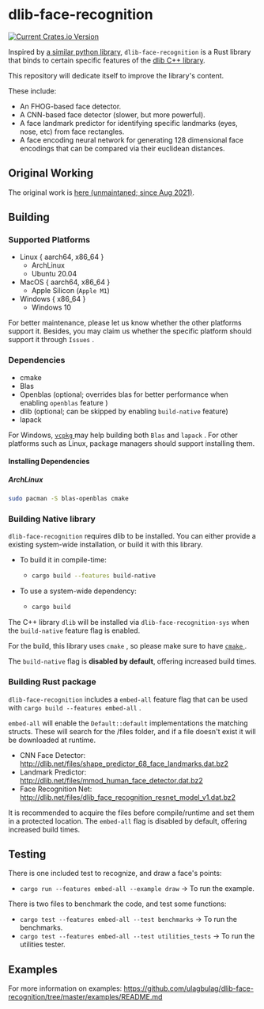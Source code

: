 # dlib-face-recognition

[![Current Crates.io Version](https://img.shields.io/crates/v/dlib-face-recognition.svg)](https://crates.io/crates/dlib-face-recognition)

Inspired by [a similar python library](https://github.com/ageitgey/face_recognition), 
`dlib-face-recognition` is a Rust library that binds to certain specific features of the [dlib C++ library](https://github.com/davisking/dlib).

This repository will dedicate itself to improve the library's content.

These include:

* An FHOG-based face detector.
* A CNN-based face detector (slower, but more powerful).
* A face landmark predictor for identifying specific landmarks (eyes, nose, etc) from face rectangles.
* A face encoding neural network for generating 128 dimensional face encodings that can be compared via their euclidean distances.

## Original Working

The original work is [here (unmaintaned; since Aug 2021)](https://github.com/expenses/face_recognition).

## Building

### Supported Platforms

* Linux { aarch64, x86_64 }
    - ArchLinux
    - Ubuntu 20.04
* MacOS { aarch64, x86_64 }
    - Apple Silicon (`Apple M1`)
* Windows { x86_64 }
    - Windows 10

For better maintenance, please let us know whether the other platforms support it.
Besides, you may claim us whether the specific platform should support it through `Issues` .

### Dependencies

* cmake
* Blas
* Openblas (optional; overrides blas for better performance when enabling `openblas` feature )
* dlib (optional; can be skipped by enabling `build-native` feature)
* lapack

For Windows, [ `vcpkg` ](https://vcpkg.io/en/getting-started.html) may help building both `Blas` and `lapack` .
For other platforms such as Linux, package managers should support installing them.

#### Installing Dependencies

##### ArchLinux
```sh
sudo pacman -S blas-openblas cmake
```

### Building Native library

`dlib-face-recognition` requires dlib to be installed. You can either provide a existing system-wide installation, or build it with this library.

* To build it in compile-time:
  - ```sh
    cargo build --features build-native
    ```
* To use a system-wide dependency:
  - ```sh
    cargo build
    ```

The C++ library `dlib` will be installed via `dlib-face-recognition-sys` when the `build-native` feature flag is enabled.

For the build, this library uses `cmake` , so please make sure to have [ `cmake` ](https://cmake.org/install/) .

The `build-native` flag is **disabled by default**, offering increased build times.

### Building Rust package

`dlib-face-recognition` includes a `embed-all` feature flag that can be used with `cargo build --features embed-all` .

`embed-all` will enable the `Default::default` implementations the matching structs. These will search for the /files folder, and if a file doesn't exist it will be downloaded at runtime.

* CNN Face Detector: http://dlib.net/files/shape_predictor_68_face_landmarks.dat.bz2  
* Landmark Predictor: http://dlib.net/files/mmod_human_face_detector.dat.bz2
* Face Recognition Net: http://dlib.net/files/dlib_face_recognition_resnet_model_v1.dat.bz2

It is recommended to acquire the files before compile/runtime and set them in a protected location.
The `embed-all` flag is disabled by default, offering increased build times.

## Testing

There is one included test to recognize, and draw a face's points:

* `cargo run --features embed-all --example draw` -> To run the example.

There is two files to benchmark the code, and test some functions:

* `cargo test --features embed-all --test benchmarks` -> To run the benchmarks.
* `cargo test --features embed-all --test utilities_tests` -> To run the utilities tester.

## Examples

For more information on examples: https://github.com/ulagbulag/dlib-face-recognition/tree/master/examples/README.md

